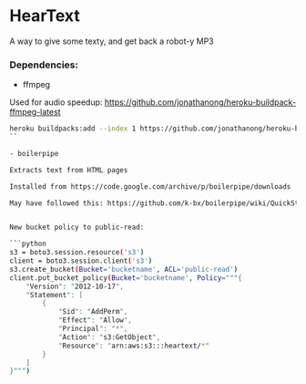 # HearText

A way to give some texty, and get back a robot-y MP3


### Dependencies:

- ffmpeg

Used for audio speedup: https://github.com/jonathanong/heroku-buildpack-ffmpeg-latest

```bash
heroku buildpacks:add --index 1 https://github.com/jonathanong/heroku-buildpack-ffmpeg-latest.git
``

- boilerpipe

Extracts text from HTML pages

Installed from https://code.google.com/archive/p/boilerpipe/downloads

May have followed this: https://github.com/k-bx/boilerpipe/wiki/QuickStart


New bucket policy to public-read:

```python
s3 = boto3.session.resource('s3')
client = boto3.session.client('s3')
s3.create_bucket(Bucket='bucketname', ACL='public-read')
client.put_bucket_policy(Bucket='bucketname', Policy="""{
    "Version": "2012-10-17",
    "Statement": [
        {
            "Sid": "AddPerm",
            "Effect": "Allow",
            "Principal": "*",
            "Action": "s3:GetObject",
            "Resource": "arn:aws:s3:::heartext/*"
        }
    ]
}""")
```
